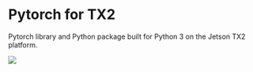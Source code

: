 # Pytorch for TX2

Pytorch library and Python package built for Python 3 on the Jetson TX2
platform.

[![](https://images.microbadger.com/badges/image/flacjacket/pytorch-tx2.svg)](https://microbadger.com/images/flacjacket/pytorch-tx2)
